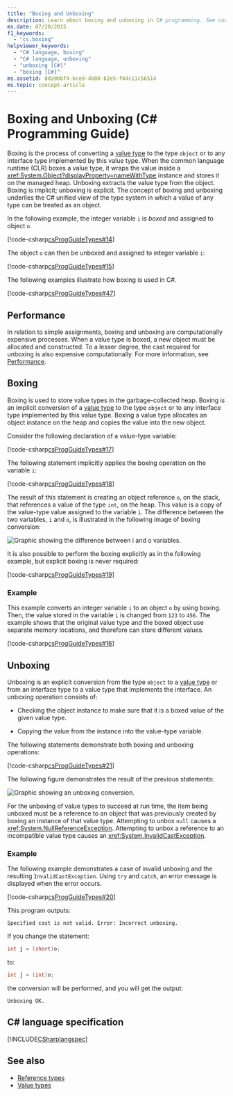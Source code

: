```yaml
---
title: "Boxing and Unboxing"
description: Learn about boxing and unboxing in C# programming. See code examples and view additional available resources.
ms.date: 07/20/2015
f1_keywords: 
  - "cs.boxing"
helpviewer_keywords: 
  - "C# language, boxing"
  - "C# language, unboxing"
  - "unboxing [C#]"
  - "boxing [C#]"
ms.assetid: 8da9bbf4-bce9-4b08-b2e5-f64c11c56514
ms.topic: concept-article
---
```

# Boxing and Unboxing (C# Programming Guide)

Boxing is the process of converting a [value type](../../language-reference/builtin-types/value-types.md) to the type `object` or to any interface type implemented by this value type. When the common language runtime (CLR) boxes a value type, it wraps the value inside a <xref:System.Object?displayProperty=nameWithType> instance and stores it on the managed heap. Unboxing extracts the value type from the object. Boxing is implicit; unboxing is explicit. The concept of boxing and unboxing underlies the C# unified view of the type system in which a value of any type can be treated as an object.

In the following example, the integer variable `i` is *boxed* and assigned to object `o`.

[!code-csharp[csProgGuideTypes#14](~/samples/snippets/csharp/VS_Snippets_VBCSharp/CsProgGuideTypes/CS/Class1.cs#14)]

The object `o` can then be unboxed and assigned to integer variable `i`:

[!code-csharp[csProgGuideTypes#15](~/samples/snippets/csharp/VS_Snippets_VBCSharp/CsProgGuideTypes/CS/Class1.cs#15)]

The following examples illustrate how boxing is used in C#.

[!code-csharp[csProgGuideTypes#47](~/samples/snippets/csharp/VS_Snippets_VBCSharp/CsProgGuideTypes/CS/Class1.cs#47)]

## Performance

In relation to simple assignments, boxing and unboxing are computationally expensive processes. When a value type is boxed, a new object must be allocated and constructed. To a lesser degree, the cast required for unboxing is also expensive computationally. For more information, see [Performance](../../../framework/performance/performance-tips.md).

## Boxing

Boxing is used to store value types in the garbage-collected heap. Boxing is an implicit conversion of a [value type](../../language-reference/builtin-types/value-types.md) to the type `object` or to any interface type implemented by this value type. Boxing a value type allocates an object instance on the heap and copies the value into the new object.

Consider the following declaration of a value-type variable:

[!code-csharp[csProgGuideTypes#17](~/samples/snippets/csharp/VS_Snippets_VBCSharp/CsProgGuideTypes/CS/Class1.cs#17)]

The following statement implicitly applies the boxing operation on the variable `i`:

[!code-csharp[csProgGuideTypes#18](~/samples/snippets/csharp/VS_Snippets_VBCSharp/CsProgGuideTypes/CS/Class1.cs#18)]

The result of this statement is creating an object reference `o`, on the stack, that references a value of the type `int`, on the heap. This value is a copy of the value-type value assigned to the variable `i`. The difference between the two variables, `i` and `o`, is illustrated in the following image of boxing conversion:

![Graphic showing the difference between i and o variables.](./media/boxing-and-unboxing/boxing-operation-i-o-variables.gif)

It is also possible to perform the boxing explicitly as in the following example, but explicit boxing is never required:

[!code-csharp[csProgGuideTypes#19](~/samples/snippets/csharp/VS_Snippets_VBCSharp/CsProgGuideTypes/CS/Class1.cs#19)]

### Example

This example converts an integer variable `i` to an object `o` by using boxing. Then, the value stored in the variable `i` is changed from `123` to `456`. The example shows that the original value type and the boxed object use separate memory locations, and therefore can store different values.

[!code-csharp[csProgGuideTypes#16](~/samples/snippets/csharp/VS_Snippets_VBCSharp/CsProgGuideTypes/CS/Class1.cs#16)]

## Unboxing

Unboxing is an explicit conversion from the type `object` to a [value type](../../language-reference/builtin-types/value-types.md) or from an interface type to a value type that implements the interface. An unboxing operation consists of:

- Checking the object instance to make sure that it is a boxed value of the given value type.

- Copying the value from the instance into the value-type variable.

The following statements demonstrate both boxing and unboxing operations:

[!code-csharp[csProgGuideTypes#21](~/samples/snippets/csharp/VS_Snippets_VBCSharp/CsProgGuideTypes/CS/Class1.cs#21)]

The following figure demonstrates the result of the previous statements:

![Graphic showing an unboxing conversion.](./media/boxing-and-unboxing/unboxing-conversion-operation.gif)

For the unboxing of value types to succeed at run time, the item being unboxed must be a reference to an object that was previously created by boxing an instance of that value type. Attempting to unbox `null` causes a <xref:System.NullReferenceException>. Attempting to unbox a reference to an incompatible value type causes an <xref:System.InvalidCastException>.

### Example

The following example demonstrates a case of invalid unboxing and the resulting `InvalidCastException`. Using `try` and `catch`, an error message is displayed when the error occurs.

[!code-csharp[csProgGuideTypes#20](~/samples/snippets/csharp/VS_Snippets_VBCSharp/CsProgGuideTypes/CS/Class1.cs#20)]

This program outputs:

`Specified cast is not valid. Error: Incorrect unboxing.`

If you change the statement:

```csharp
int j = (short)o;
```

to:

```csharp
int j = (int)o;
```

the conversion will be performed, and you will get the output:

`Unboxing OK.`

## C# language specification

[!INCLUDE[CSharplangspec](~/includes/csharplangspec-md.md)]

## See also

- [Reference types](../../language-reference/keywords/reference-types.md)
- [Value types](../../language-reference/builtin-types/value-types.md)
